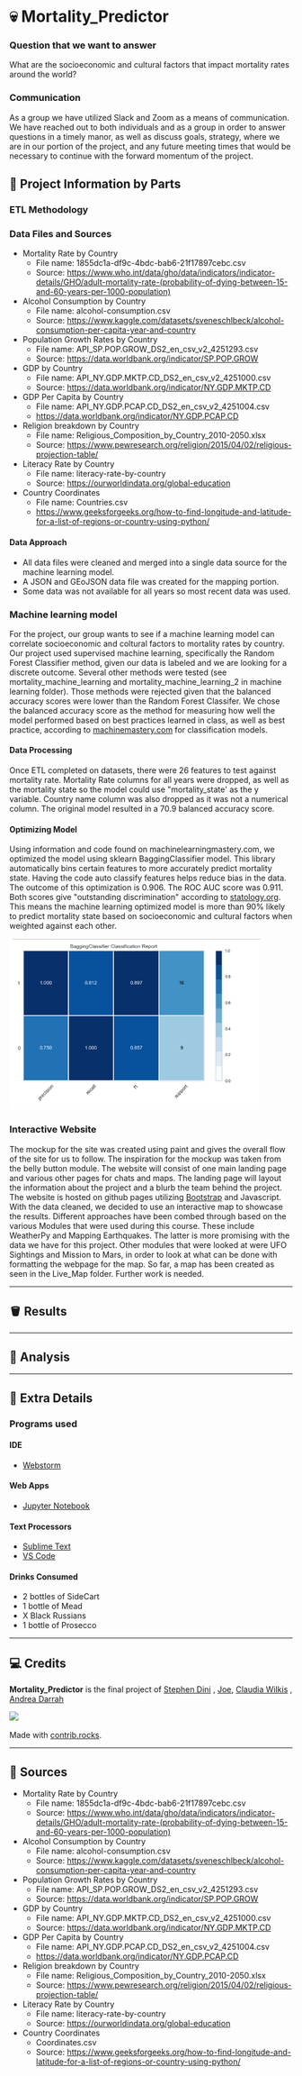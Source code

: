 # 💀 Mortality_Predictor

### Question that we want to answer

What are the socioeconomic and cultural factors that impact mortality rates around the world?

### Communication

As a group we have utilized Slack and Zoom as a means of communication. We have reached out to both individuals and as a
group in order to answer questions in a timely manor, as well as discuss goals, strategy, where we are in our portion of
the project, and any future meeting times that would be necessary to continue with the forward momentum of the project.

## 🚧 Project Information by Parts

### ETL Methodology

### Data Files and Sources
* Mortality Rate by Country
    * File name: 1855dc1a-df9c-4bdc-bab6-21f17897cebc.csv
    * Source: https://www.who.int/data/gho/data/indicators/indicator-details/GHO/adult-mortality-rate-(probability-of-dying-between-15-and-60-years-per-1000-population)
* Alcohol Consumption by Country
    * File name: alcohol-consumption.csv
    * Source: https://www.kaggle.com/datasets/sveneschlbeck/alcohol-consumption-per-capita-year-and-country
* Population Growth Rates by Country
    * File name: API_SP.POP.GROW_DS2_en_csv_v2_4251293.csv
    * Source: https://data.worldbank.org/indicator/SP.POP.GROW
* GDP by Country
    * File name: API_NY.GDP.MKTP.CD_DS2_en_csv_v2_4251000.csv
    * Source: https://data.worldbank.org/indicator/NY.GDP.MKTP.CD
* GDP Per Capita by Country
    * File name: API_NY.GDP.PCAP.CD_DS2_en_csv_v2_4251004.csv
    * https://data.worldbank.org/indicator/NY.GDP.PCAP.CD
* Religion breakdown by Country
    * File name: Religious_Composition_by_Country_2010-2050.xlsx
    * Source: https://www.pewresearch.org/religion/2015/04/02/religious-projection-table/
* Literacy Rate by Country
    * File name: literacy-rate-by-country
    * Source: https://ourworldindata.org/global-education
* Country Coordinates
    * File name: Countries.csv
    * https://www.geeksforgeeks.org/how-to-find-longitude-and-latitude-for-a-list-of-regions-or-country-using-python/
    

#### Data Approach

* All data files were cleaned and merged into a single data source for the machine learning model.
* A JSON and GEoJSON data file was created for the mapping portion.
* Some data was not available for all years so most recent data was used.

### Machine learning model

For the project, our group wants to see if a machine learning model can correlate socioeconomic and coltural factors to
mortality rates by country. Our project used supervised machine learning, specifically the Random Forest Classifier
method, given our data is labeled and we are looking for a discrete outcome. Several other methods were tested (see
mortality_machine_learning and mortality_machine_learning_2 in machine learning folder). Those methods were rejected
given that the balanced accuracy scores were lower than the Random Forest Classifer. We chose the balanced accuracy
score as the method for measuring how well the model performed based on best practices learned in class, as well as best
practice, according
to [machinemastery.com](https://machinelearningmastery.com/how-to-know-if-your-machine-learning-model-has-good-performance/)
for classification models.

#### Data Processing

Once ETL completed on datasets, there were 26 features to test against mortality rate. Mortality Rate columns for all
years were dropped, as well as the mortality state so the model could use "mortality_state' as the y variable. Country
name column was also dropped as it was not a numerical column. The original model resulted in a 70.9 balanced accuracy
score.

#### Optimizing Model
Using information and code found on machinelearningmastery.com, we optimized the model using sklearn BaggingClassifier model. This library automatically bins certain features to more accurately predict mortality state. Having the code auto classify features helps reduce bias in the data. The outcome of this optimization is 0.906. The ROC AUC score was 0.911. Both scores give "outstanding discrimination" according to [statology.org](https://www.statology.org/what-is-a-good-auc-score/). This means the machine learning optimized model is more than 90% likely to predict mortality state based on socioeconomic and cultural factors when weighted against each other. 

![Classification report](https://github.com/StephenDini/Mortality_Predictor/blob/main/pictures/bagging_classification_report.png)

### Interactive Website

The mockup for the site was created using paint and gives the overall flow of the site for us to follow.
The inspiration for the mockup was taken from the belly button module.
The website will consist of one main landing page and various other pages for chats and maps.
The landing page will layout the information about the project and a blurb the team behind the project.
The website is hosted on github pages utilizing [Bootstrap](https://getbootstrap.com/) and Javascript.
With the data cleaned, we decided to use an interactive map to showcase the results.
Different approaches have been combed through based on the various Modules that were used during this course.
These include WeatherPy and Mapping Earthquakes.
The latter is more promising with the data we have for this project.
Other modules that were looked at were UFO Sightings and Mission to Mars,
in order to look at what can be done with formatting the webpage for the map.
So far, a map has been created as seen in the Live_Map folder.
Further work is needed.

---

## 🪣 Results

---

## 🧮 Analysis

---

## 📝 Extra Details

### Programs used

#### IDE

- [Webstorm](https://www.jetbrains.com/webstorm/)

#### Web Apps

- [Jupyter Notebook](https://jupyter.org/)

#### Text Processors

- [Sublime Text](https://www.sublimetext.com/)
- [VS Code](https://code.visualstudio.com/)

#### Drinks Consumed

- 2 bottles of SideCart
- 1 bottle of Mead
- X Black Russians
- 1 bottle of Prosecco

---

## 💻 Credits

**Mortality_Predictor** is the final project of [Stephen Dini](https://github.com/StephenDini)
, [Joe](https://github.com/JleMxe), [Claudia Wilkis](https://github.com/cwilkis)
, [Andrea Darrah](https://github.com/andrealynn8201)

<a href="https://github.com/StephenDini/Mortality_Predictor/graphs/contributors">
  <img src="https://contrib.rocks/image?repo=StephenDini/Mortality_Predictor" />
</a>

Made with [contrib.rocks](https://contrib.rocks).

---

## 📌 Sources

* Mortality Rate by Country
  * File name: 1855dc1a-df9c-4bdc-bab6-21f17897cebc.csv
  * Source: https://www.who.int/data/gho/data/indicators/indicator-details/GHO/adult-mortality-rate-(probability-of-dying-between-15-and-60-years-per-1000-population)
* Alcohol Consumption by Country
  * File name: alcohol-consumption.csv
  * Source: https://www.kaggle.com/datasets/sveneschlbeck/alcohol-consumption-per-capita-year-and-country
* Population Growth Rates by Country
  * File name: API_SP.POP.GROW_DS2_en_csv_v2_4251293.csv
  * Source: https://data.worldbank.org/indicator/SP.POP.GROW
* GDP by Country
  * File name: API_NY.GDP.MKTP.CD_DS2_en_csv_v2_4251000.csv
  * Source: https://data.worldbank.org/indicator/NY.GDP.MKTP.CD
* GDP Per Capita by Country
  * File name: API_NY.GDP.PCAP.CD_DS2_en_csv_v2_4251004.csv
  * https://data.worldbank.org/indicator/NY.GDP.PCAP.CD
* Religion breakdown by Country
  * File name: Religious_Composition_by_Country_2010-2050.xlsx
  * Source: https://www.pewresearch.org/religion/2015/04/02/religious-projection-table/
* Literacy Rate by Country
  * File name: literacy-rate-by-country
  * Source: https://ourworldindata.org/global-education
* Country Coordinates
  * Coordinates.csv
  * Source: https://www.geeksforgeeks.org/how-to-find-longitude-and-latitude-for-a-list-of-regions-or-country-using-python/
    